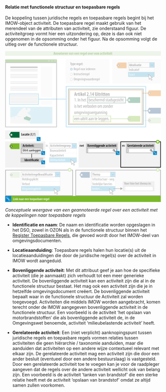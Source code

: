 ﻿#### Relatie met functionele structuur en toepasbare regels

De koppeling tussen juridische regels en toepasbare regels begint bij het
IMOW-object activiteit. De toepasbare regel maakt gebruik van het merendeel van
de attributen van activiteit, zie onderstaand figuur. De activiteitgroep vormt hier een uitzondering op,
deze is dan ook niet opgenomen in de opsomming onder het figuur. Na de opsomming volgt de
uitleg over de functionele structuur.

![](media/7107RelatieActiviteitenToepasbareRegel.png)

*Conceptuele weergave van een geannoteerde regel over een activiteit met de koppelingen naar toepasbare regels*

-   **Identificatie en naam**: 
    De naam en identificatie worden opgeslagen in het
    DSO, zowel in OZON als in de functionele structuur binnen het [Register
    Toepasbare Regels](https://aandeslagmetdeomgevingswet.nl/digitaal-stelsel/over-het-digitaal-stelsel/onderdelen-landelijke-voorziening/register-toepasbare-regels/), 
    die gevoed wordt door het IMOW-deel van omgevingsdocumenten.

-   **Locatieaanduiding**: 
    Toepasbare regels halen hun locatie(s) uit de
    locatieaanduidingen die door de juridische regel(s) over de activiteit in IMOW wordt aangeduid.

-   **Bovenliggende activiteit**: 
    Met dit attribuut geef je aan hoe de specifieke activiteit (die je aanmaakt)
    zich verhoudt tot een meer generieke activiteit. De bovenliggende activiteit kan een activiteit zijn die 
    al in de functionele structuur bestaat. Het mag ook een activiteit zijn die je in hetzelfde omgevingsdocument
    creëert. De bovenliggende activiteit bepaalt waar in de functionele structuur de Activiteit zal worden toegevoegd.
    Activiteiten die middels IMOW worden aangebracht, komen terecht onder de IMOW aangegeven bovenliggende activiteit
    in de functionele structuur. 
    Een voorbeeld is de activiteit ‘het opslaan van motorbrandstoffen’ die als bovenliggende activiteit de, 
    in de Omgevingswet benoemde, activiteit ‘milieubelastende activiteit’ heeft.

-   **Gerelateerde activiteit**: 
    Een (niet verplicht) aanknopingspunt tussen juridische regels en toepasbare regels vormen
    relaties tussen activiteiten die geen hiërarchie / taxonomie aanduiden, maar
    die aanduiden dat activiteiten op een andere wijze contextueel relevant met
    elkaar zijn. De gerelateerde activiteit mag een
    activiteit zijn die door een ander besluit (eventueel door een andere bestuurslaag) is vastgesteld.
    Door een gerelateerde activiteit toe te voegen kan je voor de raadpleger aangeven dat de regels 
    over de andere activiteit wellicht ook van belang zijn. Een voorbeeld is de activiteit ‘tanken van brandstof’ die een sterke relatie heeft met de activiteit 
    ‘opslaan van brandstof’ omdat ze altijd samen zullen voorkomen. 



